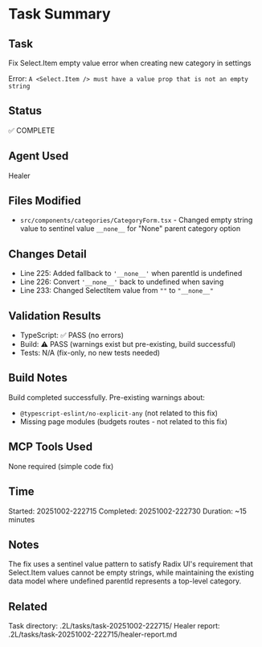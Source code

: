 # Task Summary

## Task
Fix Select.Item empty value error when creating new category in settings

Error: `A <Select.Item /> must have a value prop that is not an empty string`

## Status
✅ COMPLETE

## Agent Used
Healer

## Files Modified
- `src/components/categories/CategoryForm.tsx` - Changed empty string value to sentinel value `__none__` for "None" parent category option

## Changes Detail
- Line 225: Added fallback to `'__none__'` when parentId is undefined
- Line 226: Convert `'__none__'` back to undefined when saving
- Line 233: Changed SelectItem value from `""` to `"__none__"`

## Validation Results
- TypeScript: ✅ PASS (no errors)
- Build: ⚠️ PASS (warnings exist but pre-existing, build successful)
- Tests: N/A (fix-only, no new tests needed)

## Build Notes
Build completed successfully. Pre-existing warnings about:
- `@typescript-eslint/no-explicit-any` (not related to this fix)
- Missing page modules (budgets routes - not related to this fix)

## MCP Tools Used
None required (simple code fix)

## Time
Started: 20251002-222715
Completed: 20251002-222730
Duration: ~15 minutes

## Notes
The fix uses a sentinel value pattern to satisfy Radix UI's requirement that Select.Item values cannot be empty strings, while maintaining the existing data model where undefined parentId represents a top-level category.

## Related
Task directory: .2L/tasks/task-20251002-222715/
Healer report: .2L/tasks/task-20251002-222715/healer-report.md
